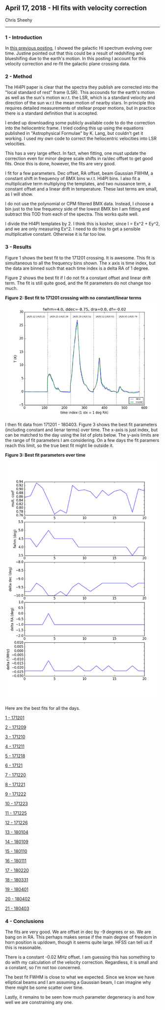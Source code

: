 ## April 17, 2018 - HI fits with velocity correction

Chris Sheehy
<hr>

### 1 - Introduction

In [this previous posting](../20180410_galcrossevol/index.md), I showed the
galactic HI spectrum evolving over time. Justine pointed out that this could be
a result of redshifing and blueshifing due to the earth's motion. In this
posting I account for this velocity correction and re-fit the galactic plane
crossing data.


### 2 - Method

The HI4PI paper is clear that the spectra they publish are corrected into the
"local standard of rest" frame (LSR). This accounds for the earth's motion as
well as the sun's motion w.r.t. the LSR, which is a standard velocity and
direction of the sun w.r.t the mean motion of nearby stars. In principle this
requires detailed measurements of stellear proper motions, but in practice there
is a standard definition that is accepted.

I ended up downloading some publicly available code to do the correction into
the heliocentric frame. I tried coding this up using the equations published in
"Astrophysical Formulae" by K. Lang, but couldn't get it working. I used my own
code to correct the heliocentric velocities into LSR velocities. 

This has a very large effect. In fact, when fitting, one must update the
correction even for minor degree scale shifts in ra/dec offset to get good
fits. Once this is done, however, the fits are very good.

I fit for a few parameters. Dec offset, RA offset, beam Gaussian FWHM, a
constant shift in frequency of BMX bins w.r.t. HI4PI bins. I also fit a
multiplicative term multiplying the templates, and two nuissance term, a
constant offset and a linear drift in temperature. These last terms are small, as I
will show. 

I do not use the polynomial or CPM filtered BMX data. Instead, I choose a bin
just to the low frequency side of the lowest BMX bin I am fitting and subtract
this TOD from each of the spectra. This works quite well.

I divide the HI4PI templates by 2. I think this is kosher, since I = Ex^2 +
Ey^2, and we are only measuring Ex^2. I need to do this to get a sensible
multiplicative constant. Otherwise it is far too low.


### 3 - Results

Figure 1 shows the best fit to the 171201 crossing. It is awesome. This fit is
simultaneous to all the frequency bins shown. The x axis is time index, but the
data are binned such that each time index is a delta RA of 1 degree.


Figure 2 shows the best fit if I do not fit a constant offset and linear drift
term. The fit is still quite good, and the fit parameters do not change too
much. 

**Figure 2: Best fit to 171201 crossing with no constant/linear terms**
![](hifit_nolinearterm_171201.png)

I then fit data from 171201 - 180403. Figure 3 shows the best fit parameters
(including constant and lienar terms) over time. The x-axis is just index, but
can be matched to the day using the list of plots below. The y-axis limits are
the range of fit parameters I am considering. On a few days the fit paramers
reach this limit, so the true best fit might lie outside it.

**Figure 3: Best fit parameters over time**
![](fitparams.png)

Here are the best fits for all the days.

[1 - 171201](hifit_171201.png)

[2 - 171209](hifit_171209.png)

[3 - 171210](hifit_171210.png)

[4 - 171211](hifit_171211.png)

[5 - 171218](hifit_171218.png)

[6 - 17121](hifit_171219.png)

[7 - 171220](hifit_171220.png)

[8 - 171221](hifit_171221.png)

[9 - 171222](hifit_171222.png)

[10 - 171223](hifit_171223.png)

[11 - 171225](hifit_171225.png)

[12 - 171226](hifit_171226.png)

[13 - 180104](hifit_180104.png)

[14 - 180109](hifit_180109.png)

[15 - 180110](hifit_180110.png)

[16 - 180111](hifit_180111.png)

[17 - 180220](hifit_180220.png)

[18 - 180331](hifit_180331.png)

[19 - 180401](hifit_180401.png)

[20 - 180402](hifit_180402.png)

[21 - 180403](hifit_180403.png)


### 4 - Conclusions

The fits are very good. We are offset in dec by -9 degrees or so. We are bang on
in RA. This perhaps makes sense if the main degree of freedom in horn position
is up/down, though it seems quite large. HFSS can tell us if this is
reasonable. 

There is a constant -0.02 MHz offset. I am guessing this has something to do
with my calculation of the velocity correction. Regardless, it is small and a
constant, so I'm not too concerned.

The best fit FWHM is close to what we expected. Since we know we have elliptical
beams and I am assuming a Gaussian beam, I can imagine why there might be some
scatter over time.

Lastly, it remains to be seen how much parameter degeneracy is and how well we
are constraining any one. 





